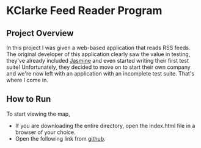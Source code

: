 # KClarke Feed Reader Program
## Project Overview

In this project I was given a web-based application that reads RSS feeds. The original developer of this application clearly saw the value in testing, they've already included [Jasmine](http://jasmine.github.io/) and even started writing their first test suite! Unfortunately, they decided to move on to start their own company and we're now left with an application with an incomplete test suite. That's where I come in.

## How to Run
To start viewing the map, 
- If you are downloading the entire directory, open the index.html file in a browser of your choice.
- Open the following link from [github](https://justkesh.github.io/frontend-nanodegree-feedreader/).